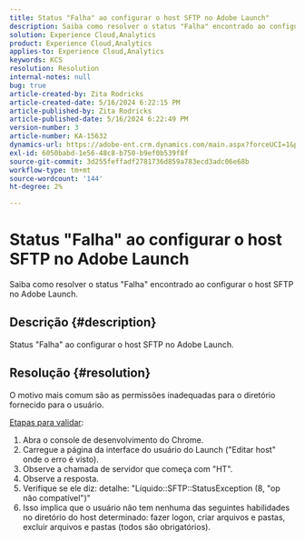 ```yaml
---
title: Status "Falha" ao configurar o host SFTP no Adobe Launch"
description: Saiba como resolver o status "Falha" encontrado ao configurar o host SFTP no Adobe Launch.
solution: Experience Cloud,Analytics
product: Experience Cloud,Analytics
applies-to: Experience Cloud,Analytics
keywords: KCS
resolution: Resolution
internal-notes: null
bug: true
article-created-by: Zita Rodricks
article-created-date: 5/16/2024 6:22:15 PM
article-published-by: Zita Rodricks
article-published-date: 5/16/2024 6:22:49 PM
version-number: 3
article-number: KA-15632
dynamics-url: https://adobe-ent.crm.dynamics.com/main.aspx?forceUCI=1&pagetype=entityrecord&etn=knowledgearticle&id=25bf4537-b113-ef11-9f89-6045bd0298d4
exl-id: 6050babd-1e56-48c8-b750-b9ef0b539f8f
source-git-commit: 3d255feffadf2781736d859a783ecd3adc06e68b
workflow-type: tm+mt
source-wordcount: '144'
ht-degree: 2%

---
```


# Status &quot;Falha&quot; ao configurar o host SFTP no Adobe Launch


Saiba como resolver o status &quot;Falha&quot; encontrado ao configurar o host SFTP no Adobe Launch.

## Descrição {#description}


Status &quot;Falha&quot; ao configurar o host SFTP no Adobe Launch.


## Resolução {#resolution}


O motivo mais comum são as permissões inadequadas para o diretório fornecido para o usuário.

<u>Etapas para validar</u>:

1. Abra o console de desenvolvimento do Chrome.
2. Carregue a página da interface do usuário do Launch (&quot;Editar host&quot; onde o erro é visto).
3. Observe a chamada de servidor que começa com &quot;HT&quot;.
4. Observe a resposta.
5. Verifique se ele diz: detalhe: &quot;Líquido::SFTP::StatusException (8, &quot;op não compatível&quot;)&quot;
6. Isso implica que o usuário não tem nenhuma das seguintes habilidades no diretório do host determinado: fazer logon, criar arquivos e pastas, excluir arquivos e pastas (todos são obrigatórios).
